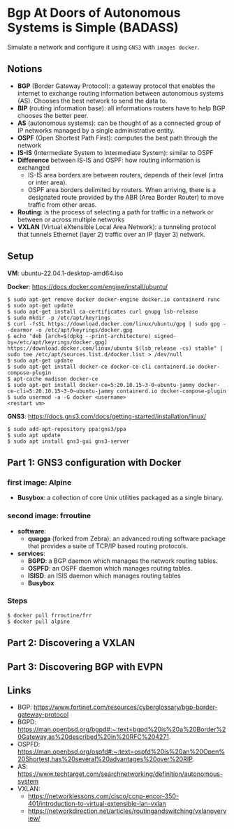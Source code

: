 # Bgp At Doors of Autonomous Systems is Simple (BADASS)

Simulate a network and configure it using `GNS3` with `images
docker`.

## Notions

- <strong>BGP</strong> (Border Gateway Protocol): a gateway protocol that enables the internet to exchange routing information between autonomous systems (AS). Chooses the best network to send the data to.
- <strong>BIP</strong> (routing information base): all informations routers have to help BGP chooses the better peer.
- <strong>AS</strong> (autonomous systems): can be thought of as a connected group of IP networks managed by a single administrative entity.
- <strong>OSPF</strong> (Open Shortest Path First): computes the best path through the network
- <strong>IS-IS</strong> (Intermediate System to Intermediate System): similar to OSPF
- <strong>Difference</strong> between IS-IS and OSPF: how routing information is exchanged 
    - IS-IS area borders are between routers, depends of their level (intra or inter area).
    - OSPF area borders delimited by routers. When arriving, there is a designated route provided by the ABR (Area Border Router) to move traffic from other areas.
- <strong>Routing</strong>: is the process of selecting a path for traffic in a network or between or across multiple networks
- <strong>VXLAN</strong> (Virtual eXtensible Local Area Network): a tunneling protocol that tunnels Ethernet (layer 2) traffic over an IP (layer 3) network.

## Setup

<strong>VM</strong>: ubuntu-22.04.1-desktop-amd64.iso

<strong>Docker</strong>: https://docs.docker.com/engine/install/ubuntu/
```
$ sudo apt-get remove docker docker-engine docker.io containerd runc
$ sudo apt-get update
$ sudo apt-get install ca-certificates curl gnupg lsb-release
$ sudo mkdir -p /etc/apt/keyrings
$ curl -fsSL https://download.docker.com/linux/ubuntu/gpg | sudo gpg --dearmor -o /etc/apt/keyrings/docker.gpg
$ echo "deb [arch=$(dpkg --print-architecture) signed-by=/etc/apt/keyrings/docker.gpg] https://download.docker.com/linux/ubuntu $(lsb_release -cs) stable" | sudo tee /etc/apt/sources.list.d/docker.list > /dev/null
$ sudo apt-get update
$ sudo apt-get install docker-ce docker-ce-cli containerd.io docker-compose-plugin
$ apt-cache madison docker-ce
$ sudo apt-get install docker-ce=5:20.10.15~3-0~ubuntu-jammy docker-ce-cli=5:20.10.15~3-0~ubuntu-jammy containerd.io docker-compose-plugin
$ sudo usermod -a -G docker <username>
<restart vm>
```

<strong>GNS3</strong>: https://docs.gns3.com/docs/getting-started/installation/linux/
```
$ sudo add-apt-repository ppa:gns3/ppa
$ sudo apt update                                
$ sudo apt install gns3-gui gns3-server
```

## Part 1: GNS3 configuration with Docker

### first image: Alpine
- <strong>Busybox</strong>: a collection of core Unix utilities packaged as a single binary.

### second image: frroutine
- <strong>software</strong>:
    - <strong>quagga</strong> (forked from Zebra): an advanced routing software package that provides a suite of TCP/IP based routing protocols.
- <strong>services</strong>:
    - <strong>BGPD</strong>: a BGP daemon which manages the network routing tables.
    - <strong>OSPFD</strong>: an OSPF daemon which manages routing tables. 
    - <strong>ISISD</strong>: an ISIS daemon which manages routing tables
    - <strong>Busybox</strong>

### Steps
```
$ docker pull frroutine/frr
$ docker pull alpine
```
## Part 2: Discovering a VXLAN

## Part 3: Discovering BGP with EVPN
## Links

- BGP: https://www.fortinet.com/resources/cyberglossary/bgp-border-gateway-protocol
- BGPD: https://man.openbsd.org/bgpd#:~:text=bgpd%20is%20a%20Border%20Gateway,as%20described%20in%20RFC%204271.
- OSPFD: https://man.openbsd.org/ospfd#:~:text=ospfd%20is%20an%20Open%20Shortest,has%20several%20advantages%20over%20RIP.
- AS: https://www.techtarget.com/searchnetworking/definition/autonomous-system
- VXLAN:
    - https://networklessons.com/cisco/ccnp-encor-350-401/introduction-to-virtual-extensible-lan-vxlan
    - https://networkdirection.net/articles/routingandswitching/vxlanoverview/
